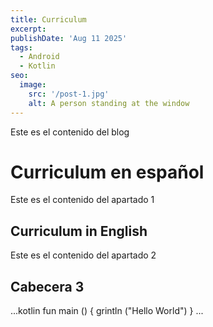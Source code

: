 ```yaml
---
title: Curriculum 
excerpt: 
publishDate: 'Aug 11 2025'
tags:
  - Android
  - Kotlin
seo:
  image:
    src: '/post-1.jpg'
    alt: A person standing at the window
---
```


Este es el contenido del blog

# Curriculum en español 

Este es el contenido del apartado 1

## Curriculum in English

Este es el contenido del apartado 2

## Cabecera 3 

...kotlin
fun main () {
  grintln ("Hello World")
}
...